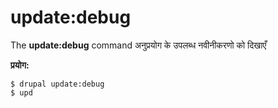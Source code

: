 # update:debug
The **update:debug** command अनुप्रयोग के उपलब्ध नवीनीकरणो को दिखाएँ

**प्रयोग:**
```
$ drupal update:debug 
$ upd  
```

